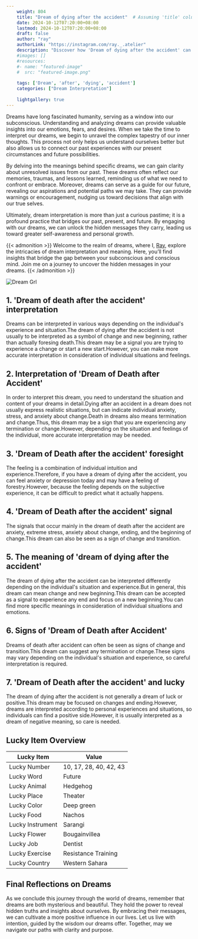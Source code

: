 ```yaml
---
    weight: 804
    title: "Dream of dying after the accident"  # Assuming 'title' column exists
    date: 2024-10-12T07:20:00+08:00
    lastmod: 2024-10-12T07:20:00+08:00
    draft: false
    author: "ray"
    authorLink: "https://instagram.com/ray._.atelier"
    description: "Discover how 'Dream of dying after the accident' can interpret your future and uncover its significant meanings in your life."
    #images: []
    #resources:
    #- name: "featured-image"
    #  src: "featured-image.png"
    
    tags: ['Dream', 'after', 'dying', 'accident']
    categories: ["Dream Interpretation"]
    
    lightgallery: true
---
```

    
Dreams have long fascinated humanity, serving as a window into our subconscious. Understanding and analyzing dreams can provide valuable insights into our emotions, fears, and desires. When we take the time to interpret our dreams, we begin to unravel the complex tapestry of our inner thoughts. This process not only helps us understand ourselves better but also allows us to connect our past experiences with our present circumstances and future possibilities.

By delving into the meanings behind specific dreams, we can gain clarity about unresolved issues from our past. These dreams often reflect our memories, traumas, and lessons learned, reminding us of what we need to confront or embrace. Moreover, dreams can serve as a guide for our future, revealing our aspirations and potential paths we may take. They can provide warnings or encouragement, nudging us toward decisions that align with our true selves.

Ultimately, dream interpretation is more than just a curious pastime; it is a profound practice that bridges our past, present, and future. By engaging with our dreams, we can unlock the hidden messages they carry, leading us toward greater self-awareness and personal growth.

{{< admonition >}}
Welcome to the realm of dreams, where I, [Ray](https://instagram.com/ray._.atelier), explore the intricacies of dream interpretation and meaning. Here, you’ll find insights that bridge the gap between your subconscious and conscious mind. Join me on a journey to uncover the hidden messages in your dreams.
{{< /admonition >}}

![Dream Grl](https://cdn.pixabay.com/photo/2017/11/02/03/35/gothic-2910057_1280.jpg "Dream Grl")

## 1. 'Dream of death after the accident' interpretation
Dreams can be interpreted in various ways depending on the individual's experience and situation.The dream of dying after the accident is not usually to be interpreted as a symbol of change and new beginning, rather than actually foresing death.This dream may be a signal you are trying to experience a change or start a new start.However, you can make more accurate interpretation in consideration of individual situations and feelings.

## 2. Interpretation of 'Dream of Death after Accident'
In order to interpret this dream, you need to understand the situation and content of your dreams in detail.Dying after an accident in a dream does not usually express realistic situations, but can indicate individual anxiety, stress, and anxiety about change.Death in dreams also means termination and change.Thus, this dream may be a sign that you are experiencing any termination or change.However, depending on the situation and feelings of the individual, more accurate interpretation may be needed.

## 3. 'Dream of Death after the accident' foresight
The feeling is a combination of individual intuition and experience.Therefore, if you have a dream of dying after the accident, you can feel anxiety or depression today and may have a feeling of forestry.However, because the feeling depends on the subjective experience, it can be difficult to predict what it actually happens.

## 4. 'Dream of Death after the accident' signal
The signals that occur mainly in the dream of death after the accident are anxiety, extreme stress, anxiety about change, ending, and the beginning of change.This dream can also be seen as a sign of change and transition.

## 5. The meaning of 'dream of dying after the accident'
The dream of dying after the accident can be interpreted differently depending on the individual's situation and experience.But in general, this dream can mean change and new beginning.This dream can be accepted as a signal to experience any end and focus on a new beginning.You can find more specific meanings in consideration of individual situations and emotions.

## 6. Signs of 'Dream of Death after Accident'
Dreams of death after accident can often be seen as signs of change and transition.This dream can suggest any termination or change.These signs may vary depending on the individual's situation and experience, so careful interpretation is required.

## 7. 'Dream of Death after the accident' and lucky
The dream of dying after the accident is not generally a dream of luck or positive.This dream may be focused on changes and ending.However, dreams are interpreted according to personal experiences and situations, so individuals can find a positive side.However, it is usually interpreted as a dream of negative meaning, so care is needed.

## Lucky Item Overview
| Lucky Item          | Value              |
|---------------|--------------------|
| Lucky Number        | 10, 17, 28, 40, 42, 43  |
| Lucky Word          | Future |
| Lucky Animal        | Hedgehog |
| Lucky Place         | Theater     |
| Lucky Color         | Deep green     |
| Lucky Food          | Nachos      |
| Lucky Instrument    | Sarangi |
| Lucky Flower        | Bougainvillea    |
| Lucky Job           | Dentist       |
| Lucky Exercise      | Resistance Training  |
| Lucky Country       | Western Sahara    |


##  Final Reflections on Dreams

As we conclude this journey through the world of dreams, remember that dreams are both mysterious and beautiful. They hold the power to reveal hidden truths and insights about ourselves. By embracing their messages, we can cultivate a more positive influence in our lives. Let us live with intention, guided by the wisdom our dreams offer. Together, may we navigate our paths with clarity and purpose.
